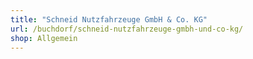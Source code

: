 ```yaml
---
title: "Schneid Nutzfahrzeuge GmbH & Co. KG"
url: /buchdorf/schneid-nutzfahrzeuge-gmbh-und-co-kg/
shop: Allgemein
---
```

